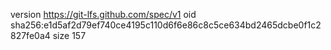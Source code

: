 version https://git-lfs.github.com/spec/v1
oid sha256:e1d5af2d79ef740ce4195c110d6f6e86c8c5ce634bd2465dcbe0f1c2827fe0a4
size 157
